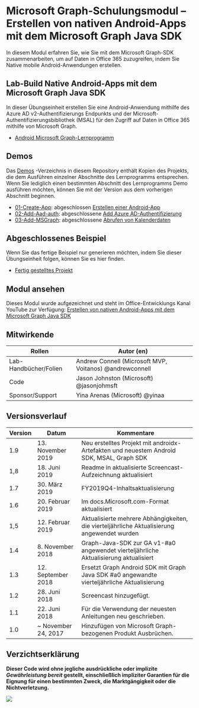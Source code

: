 # <a name="microsoft-graph-training-module---build-android-native-apps-with-the-microsoft-graph-java-sdk"></a>Microsoft Graph-Schulungsmodul – Erstellen von nativen Android-Apps mit dem Microsoft Graph Java SDK

In diesem Modul erfahren Sie, wie Sie mit dem Microsoft Graph-SDK zusammenarbeiten, um auf Daten in Office 365 zuzugreifen, indem Sie Native mobile Android-Anwendungen erstellen.

## <a name="lab---build-android-native-apps-with-the-microsoft-graph-java-sdk"></a>Lab-Build Native Android-Apps mit dem Microsoft Graph Java SDK

In dieser Übungseinheit erstellen Sie eine Android-Anwendung mithilfe des Azure AD v2-Authentifizierungs Endpunkts und der Microsoft-Authentifizierungsbibliothek (MSAL) für den Zugriff auf Daten in Office 365 mithilfe von Microsoft Graph.

- [Android Microsoft Graph-Lernprogramm](https://docs.microsoft.com/graph/tutorials/android)

## <a name="demos"></a>Demos

Das [Demos](./demos) -Verzeichnis in diesem Repository enthält Kopien des Projekts, die dem Ausführen einzelner Abschnitte des Lernprogramms entsprechen. Wenn Sie lediglich einen bestimmten Abschnitt des Lernprogramms Demo ausführen möchten, können Sie mit der Version aus dem vorherigen Abschnitt beginnen.

- [01-Create-App](demos/01-create-app): abgeschlossen [Erstellen einer Android-App](https://docs.microsoft.com/graph/tutorials/android?tutorial-step=1)
- [02-Add-Aad-auth](demos/02-add-aad-auth): abgeschlossene [Add Azure AD-Authentifizierung](https://docs.microsoft.com/graph/tutorials/android?tutorial-step=3)
- [03-Add-MSGraph](demos/03-add-msgraph): abgeschlossene [Abrufen von Kalenderdaten](https://docs.microsoft.com/graph/tutorials/android?tutorial-step=4)

## <a name="completed-sample"></a>Abgeschlossenes Beispiel

Wenn Sie das fertige Beispiel nur generieren möchten, indem Sie dieser Übungseinheit folgen, können Sie es hier finden.

- [Fertig gestelltes Projekt](demos/03-add-msgraph)

## <a name="watch-the-module"></a>Modul ansehen

Dieses Modul wurde aufgezeichnet und steht im Office-Entwicklungs Kanal YouTube zur Verfügung: [Erstellen von nativen Android-Apps mit dem Microsoft Graph Java SDK](https://youtu.be/BLmOmv4FSsQ)

## <a name="contributors"></a>Mitwirkende

| Rollen                | Autor (en)                                               |
| -------------------- | ------------------------------------------------------- |
| Lab-Handbücher/Folien | Andrew Connell (Microsoft MVP, Voitanos) @andrewconnell |
| Code                 | Jason Johnston (Microsoft) @jasonjohmsft                |
| Sponsor/Support    | Yina Arenas (Microsoft) @yinaa                          |

## <a name="version-history"></a>Versionsverlauf

| Version | Datum               | Kommentare                                                                   |
| ------- | ------------------ | -------------------------------------------------------------------------- |
| 1.9     | 13. November 2019  | Neu erstelltes Projekt mit androidx-Artefakten und neuestem Android SDK, MSAL, Graph SDK |
| 1,8     | 18. Juni 2019      | Readme in aktualisierte Screencast-Aufzeichnung aktualisiert                           |
| 1.7     | 30. März 2019     | FY2019Q4-Inhaltsaktualisierung                                                   |
| 1.6     | 20. Februar 2019  | Im docs.Microsoft.com-Format aktualisiert                                       |
| 1,5     | 12. Februar 2019  | Aktualisierte mehrere Abhängigkeiten, die vierteljährliche Aktualisierung angewendet wurden                    |
| 1.4     | 8. November 2018   | Graph-Java-SDK zur GA v1-#a0 angewendet vierteljährliche Aktualisierung aktualisiert                |
| 1.3     | 12. September 2018 | Ersetzt Graph Android SDK mit Graph Java SDK #a0 angewandte vierteljährliche Aktualisierung |
| 1.2     | 28. Juni 2018      | Screencast hinzugefügt.                                                          |
| 1.1     | 22. Juni 2018      | Für die Verwendung der neuesten Anleitungen neu geschrieben.                                          |
| 1.0     | ~ November 24, 2017 | Hinzufügen von Microsoft Graph-bezogenen Produkt Ausbrüchen.                             |

## <a name="disclaimer"></a>Verzichtserklärung

**Dieser Code wird ohne jegliche ausdrückliche oder implizite _Gewährleistung bereit_ gestellt, einschließlich impliziter Garantien für die Eignung für einen bestimmten Zweck, die Marktgängigkeit oder die Nichtverletzung.**

<!-- markdownlint-disable MD033 -->
<img src="https://telemetry.sharepointpnp.com/msgraph-training-android" />
